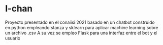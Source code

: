 # I-chan
Proyecto presentado en el conaiisi 2021 basado en un chatbot construido en python empleando stanza y sklearn para aplicar machine learning sobre un archivo .csv
A su vez se empleo Flask para una interfaz entre el bot y el usuario
